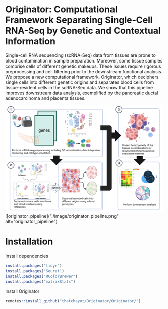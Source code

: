 # Originator: Computational Framework Separating Single-Cell RNA-Seq by Genetic and Contextual Information

Single-cell RNA sequencing (scRNA-Seq) data from tissues are prone to blood contamination in sample preparation. Moreover, some tissue samples comprise cells of different genetic makeups. These issues require rigorous preprocessing and cell filtering prior to the downstream functional analysis. We propose a new computational framework, Originator, which deciphers single cells into different genetic origins and separates blood cells from tissue-resident cells in the scRNA-Seq data. We show that this pipeline improves downstream data analysis, exemplified by the pancreatic ductal adenocarcinoma and placenta tissues.

<img src="./image/originator_pipeline.png" alt="originator_pipeline" width="500"/>
![originator_pipeline]("./image/originator_pipeline.png" alt="originator_pipeline")

# Installation
Install dependencies
```R
install.packages("tidyr")
install.packages('Seurat')
install.packages("RColorBrewer")
install.packages("matrixStats")
```
Install Originator
```R
remotes::install_github("thatchayut/Originator/Originator/")
```
